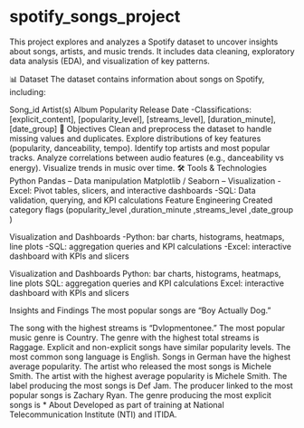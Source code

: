 # spotify_songs_project
This project explores and analyzes a Spotify dataset to uncover insights about songs, artists, and music trends.
It includes data cleaning, exploratory data analysis (EDA), and visualization of key patterns.

📊 Dataset
The dataset contains information about songs on Spotify, including:

Song_id
Artist(s)
Album
Popularity
Release Date -Classifications: [explicit_content], [popularity_level], [streams_level], [duration_minute], [date_group]
🎯 Objectives
Clean and preprocess the dataset to handle missing values and duplicates.
Explore distributions of key features (popularity, danceability, tempo).
Identify top artists and most popular tracks.
Analyze correlations between audio features (e.g., danceability vs energy).
Visualize trends in music over time.
🛠 Tools & Technologies
Python
Pandas – Data manipulation
Matplotlib / Seaborn – Visualization
-Excel: Pivot tables, slicers, and interactive dashboards -SQL: Data validation, querying, and KPI calculations
Feature Engineering
Created category flags (popularity_level ,duration_minute ,streams_level ,date_group )

Visualization and Dashboards
-Python: bar charts, histograms, heatmaps, line plots -SQL: aggregation queries and KPI calculations -Excel: interactive dashboard with KPIs and slicers

Visualization and Dashboards
Python: bar charts, histograms, heatmaps, line plots SQL: aggregation queries and KPI calculations Excel: interactive dashboard with KPIs and slicers

Insights and Findings
The most popular songs are “Boy Actually Dog.”

The song with the highest streams is “Dvlopmentonee.”
The most popular music genre is Country.
The genre with the highest total streams is Raggage.
Explicit and non-explicit songs have similar popularity levels.
The most common song language is English.
Songs in German have the highest average popularity.
The artist who released the most songs is Michele Smith.
The artist with the highest average popularity is Michele Smith.
The label producing the most songs is Def Jam.
The producer linked to the most popular songs is Zachary Ryan.
The genre producing the most explicit songs is *
About
Developed as part of training at National Telecommunication Institute (NTI) and ITIDA.
